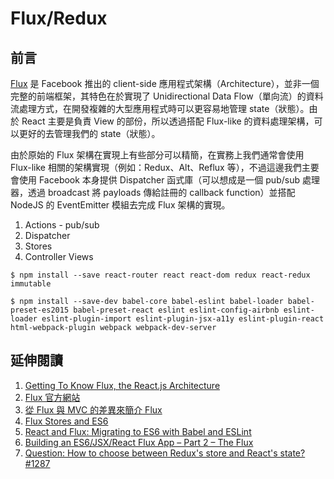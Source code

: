 # Flux/Redux

## 前言
[Flux](https://facebook.github.io/flux/) 是 Facebook 推出的 client-side 應用程式架構（Architecture），並非一個完整的前端框架，其特色在於實現了 Unidirectional Data Flow（單向流）的資料流處理方式，在開發複雜的大型應用程式時可以更容易地管理 state（狀態）。由於 React 主要是負責 View 的部份，所以透過搭配 Flux-like 的資料處理架構，可以更好的去管理我們的 state（狀態）。

由於原始的 Flux 架構在實現上有些部分可以精簡，在實務上我們通常會使用 Flux-like 相關的架構實現（例如：Redux、Alt、Reflux 等），不過這邊我們主要會使用 Facebook 本身提供 Dispatcher 函式庫（可以想成是一個 pub/sub 處理器，透過 broadcast 將 payloads 傳給註冊的 callback function）並搭配 NodeJS 的 EventEmitter 模組去完成 Flux 架構的實現。

1. Actions - pub/sub
2. Dispatcher
3. Stores
4. Controller Views

```
$ npm install --save react-router react react-dom redux react-redux immutable
```

```
$ npm install --save-dev babel-core babel-eslint babel-loader babel-preset-es2015 babel-preset-react eslint eslint-config-airbnb eslint-loader eslint-plugin-import eslint-plugin-jsx-a11y eslint-plugin-react html-webpack-plugin webpack webpack-dev-server
```

## 延伸閱讀
1. [Getting To Know Flux, the React.js Architecture](https://scotch.io/tutorials/getting-to-know-flux-the-react-js-architecture)
2. [Flux 官方網站](https://facebook.github.io/flux/)
3. [從 Flux 與 MVC 的差異來簡介 Flux](http://blog.techbridge.cc/2016/04/29/introduce-flux-from-flux-and-mvc/)
4. [Flux Stores and ES6](https://medium.com/@softwarecf/flux-stores-and-es6-9b453dbf9db#.uuf1ddj8u)
5. [React and Flux: Migrating to ES6 with Babel and ESLint](https://medium.com/front-end-developers/react-and-flux-migrating-to-es6-with-babel-and-eslint-6390cf4fd878#.vafamphwy)
6. [Building an ES6/JSX/React Flux App – Part 2 – The Flux](https://shellmonger.com/2015/08/17/building-an-es6jsxreact-flux-app-part-2-the-flux/)
7. [Question: How to choose between Redux's store and React's state? #1287](https://github.com/reactjs/redux/issues/1287)

